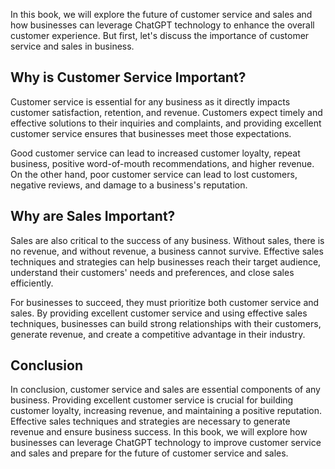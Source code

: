 
In this book, we will explore the future of customer service and sales and how businesses can leverage ChatGPT technology to enhance the overall customer experience. But first, let's discuss the importance of customer service and sales in business.

Why is Customer Service Important?
----------------------------------

Customer service is essential for any business as it directly impacts customer satisfaction, retention, and revenue. Customers expect timely and effective solutions to their inquiries and complaints, and providing excellent customer service ensures that businesses meet those expectations.

Good customer service can lead to increased customer loyalty, repeat business, positive word-of-mouth recommendations, and higher revenue. On the other hand, poor customer service can lead to lost customers, negative reviews, and damage to a business's reputation.

Why are Sales Important?
------------------------

Sales are also critical to the success of any business. Without sales, there is no revenue, and without revenue, a business cannot survive. Effective sales techniques and strategies can help businesses reach their target audience, understand their customers' needs and preferences, and close sales efficiently.

For businesses to succeed, they must prioritize both customer service and sales. By providing excellent customer service and using effective sales techniques, businesses can build strong relationships with their customers, generate revenue, and create a competitive advantage in their industry.

Conclusion
----------

In conclusion, customer service and sales are essential components of any business. Providing excellent customer service is crucial for building customer loyalty, increasing revenue, and maintaining a positive reputation. Effective sales techniques and strategies are necessary to generate revenue and ensure business success. In this book, we will explore how businesses can leverage ChatGPT technology to improve customer service and sales and prepare for the future of customer service and sales.
